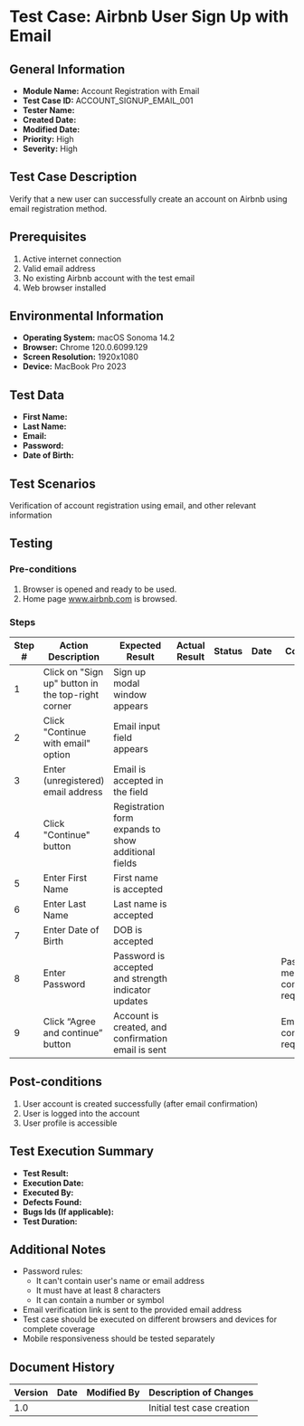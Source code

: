 # Test Case: Airbnb User Sign Up with Email

## General Information
- **Module Name:** Account Registration with Email
- **Test Case ID:** ACCOUNT_SIGNUP_EMAIL_001
- **Tester Name:** 
- **Created Date:** 
- **Modified Date:** 
- **Priority:** High
- **Severity:** High

## Test Case Description
Verify that a new user can successfully create an account on Airbnb using email registration method.

## Prerequisites
1. Active internet connection
2. Valid email address
3. No existing Airbnb account with the test email
4. Web browser installed

## Environmental Information
- **Operating System:** macOS Sonoma 14.2
- **Browser:** Chrome 120.0.6099.129
- **Screen Resolution:** 1920x1080
- **Device:** MacBook Pro 2023

## Test Data
- **First Name:**
- **Last Name:**
- **Email:**
- **Password:**
- **Date of Birth:**

## Test Scenarios
Verification of account registration using email, and other relevant information

## Testing

### Pre-conditions
1. Browser is opened and ready to be used.
2. Home page www.airbnb.com is browsed.

### Steps
| Step # | Action Description | Expected Result | Actual Result | Status | Date | Comments |
|--------|-------------------|-----------------|---------------|---------|------|-----------|
| 1 | Click on "Sign up" button in the top-right corner | Sign up modal window appears |  |  |  |  |
| 2 | Click "Continue with email" option | Email input field appears |  |  |  |  |
| 3 | Enter (unregistered) email address | Email is accepted in the field |  |  |  |  |
| 4 | Click "Continue" button | Registration form expands to show additional fields |  |  |  |  |
| 5 | Enter First Name | First name is accepted |  |  |  |  |
| 6 | Enter Last Name | Last name is accepted |  |  |  |  |
| 7 | Enter Date of Birth | DOB is accepted |  |  |  |  |
| 8 | Enter Password | Password is accepted and strength indicator updates |  |  |  | Password meets complexity requirements |
| 9 | Click “Agree and continue” button | Account is created, and confirmation email is sent |  |  |  | Email confirmation required |


## Post-conditions
1. User account is created successfully (after email confirmation)
2. User is logged into the account
3. User profile is accessible

## Test Execution Summary
- **Test Result:** 
- **Execution Date:** 
- **Executed By:** 
- **Defects Found:** 
- **Bugs Ids (If applicable):**
- **Test Duration:** 

## Additional Notes
- Password rules:
  - It can't contain user's name or email address
  - It must have at least 8 characters
  - It can contain a number or symbol
- Email verification link is sent to the provided email address
- Test case should be executed on different browsers and devices for complete coverage
- Mobile responsiveness should be tested separately

## Document History
| Version | Date | Modified By | Description of Changes |
|---------|------|-------------|----------------------|
| 1.0 |  |  | Initial test case creation |
